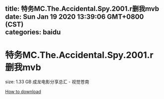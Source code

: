 
title: 特务MC.The.Accidental.Spy.2001.r删我mvb
date: Sun Jan 19 2020 13:39:06 GMT+0800 (CST)    
categories: baidu
---

# 特务MC.The.Accidental.Spy.2001.r删我mvb
size: 1.33 GB
 成龙电影分享总汇 - 视觉苍南
 

[How to download](https://bpcam.bemobtrk.com/go/2ceec3aa-1ca2-46d6-b9ff-aaa5c184517c?jno=909)